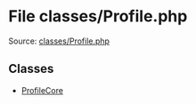 File classes/Profile.php
=========

Source: [classes/Profile.php](https://github.com/PrestaShop/PrestaShop/blob/1.6.1.2/classes/Profile.php)


Classes
-------

* [ProfileCore](class.ProfileCore.md)

